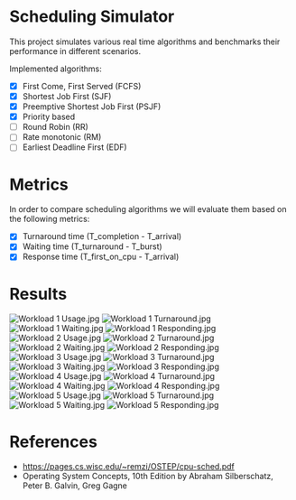 # Scheduling Simulator

This project simulates various real time algorithms and benchmarks their
performance in different scenarios.

Implemented algorithms:

 - [x] First Come, First Served (FCFS)
 - [x] Shortest Job First (SJF)
 - [x] Preemptive Shortest Job First (PSJF)
 - [x] Priority based
 - [ ] Round Robin (RR)
 - [ ] Rate monotonic (RM)
 - [ ] Earliest Deadline First (EDF)

# Metrics

In order to compare scheduling algorithms we will evaluate them based on the
following metrics:

- [x] Turnaround time (T_completion - T_arrival)
- [x] Waiting time (T_turnaround - T_burst)
- [x] Response time (T_first_on_cpu - T_arrival)

# Results

![Workload 1 Usage.jpg](plots/Workload_1_Usage.jpg)
![Workload 1 Turnaround.jpg](plots/Workload_1_Turnaround.jpg)
![Workload 1 Waiting.jpg](plots/Workload_1_Waiting.jpg)
![Workload 1 Responding.jpg](plots/Workload_1_Responding.jpg)
![Workload 2 Usage.jpg](plots/Workload_2_Usage.jpg)
![Workload 2 Turnaround.jpg](plots/Workload_2_Turnaround.jpg)
![Workload 2 Waiting.jpg](plots/Workload_2_Waiting.jpg)
![Workload 2 Responding.jpg](plots/Workload_2_Responding.jpg)
![Workload 3 Usage.jpg](plots/Workload_3_Usage.jpg)
![Workload 3 Turnaround.jpg](plots/Workload_3_Turnaround.jpg)
![Workload 3 Waiting.jpg](plots/Workload_3_Waiting.jpg)
![Workload 3 Responding.jpg](plots/Workload_3_Responding.jpg)
![Workload 4 Usage.jpg](plots/Workload_4_Usage.jpg)
![Workload 4 Turnaround.jpg](plots/Workload_4_Turnaround.jpg)
![Workload 4 Waiting.jpg](plots/Workload_4_Waiting.jpg)
![Workload 4 Responding.jpg](plots/Workload_4_Responding.jpg)
![Workload 5 Usage.jpg](plots/Workload_5_Usage.jpg)
![Workload 5 Turnaround.jpg](plots/Workload_5_Turnaround.jpg)
![Workload 5 Waiting.jpg](plots/Workload_5_Waiting.jpg)
![Workload 5 Responding.jpg](plots/Workload_5_Responding.jpg)

# References
- https://pages.cs.wisc.edu/~remzi/OSTEP/cpu-sched.pdf
- Operating System Concepts, 10th Edition
by Abraham Silberschatz, Peter B. Galvin, Greg Gagne
